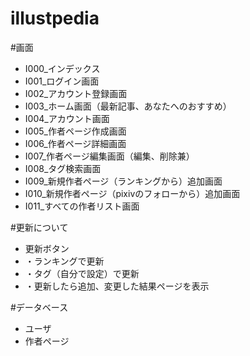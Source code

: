 # illustpedia

#画面
 - I000_インデックス
 - I001_ログイン画面
 - I002_アカウント登録画面
 - I003_ホーム画面（最新記事、あなたへのおすすめ）
 - I004_アカウント画面
 - I005_作者ページ作成画面
 - I006_作者ページ詳細画面
 - I007_作者ページ編集画面（編集、削除兼）
 - I008_タグ検索画面
 - I009_新規作者ページ（ランキングから）追加画面
 - I010_新規作者ページ（pixivのフォローから）追加画面
 - I011_すべての作者リスト画面
 
#更新について
 - 更新ボタン
 - ・ランキングで更新
 - ・タグ（自分で設定）で更新
 - ・更新したら追加、変更した結果ページを表示

#データベース
 - ユーザ
 - 作者ページ
